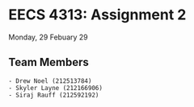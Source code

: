 # EECS 4313: Assignment 2  
Monday, 29 Febuary 29  

## Team Members  

    - Drew Noel (212513784)  
    - Skyler Layne (212166906)  
    - Siraj Rauff (212592192)  
  
